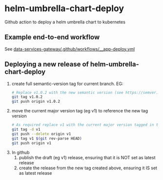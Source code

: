 # helm-umbrella-chart-deploy

Github action to deploy a helm umbrella chart to kubernetes

## Example end-to-end workflow

See [data-services-gateway/.github/workflows/__app-deploy.yml](https://github.com/MRI-Software/data-services-gateway/blob/master/.github/workflows/__app-deploy.yml)

## Deploying a new release of helm-umbrella-chart-deploy

1. create full semantic-version tag for current branch. EG:
   ```bash
   # Replace v1.0.2 with the new semantic version (see https://semver.org/)
   git tag v1.0.2
   git push origin v1.0.2
   ````
2. move the current major version tag (eg v1) to reference the new tag version
   ```bash
   # As required replace v1 with the current major version tagged in the repo
   git tag -d v1
   git push --delete origin v1
   git tag v1 $(git rev-parse HEAD)
   git push origin v1
   ````
3. In github
    1. publish the draft (eg v1) release, ensuring that it is NOT set as latest release
    2. create the release from the new tag created above, ensuring it IS set as latest release
